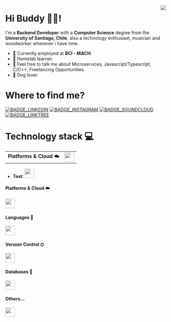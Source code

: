 <img align="right" src="https://github-readme-stats.vercel.app/api?username=iolave&count_private=true&include_all_commits=true&show_icons=true&theme=dark"></img>
# Hi Buddy 🖐🏻!

I'm a **Backend Developer** with a **Computer Science** degree from the **University of Santiago, Chile**, also a technology enthusiast, musician and woodworker whenever i have time.

- 🏢 Currently employed at **BCI - MACH**.
- 🌱 Homelab learner.
- 💬 Feel free to talk me about Microservices, Javascript/Typescript, C/C++, Freelancing Opportunities.
- 🐶 Dog lover.

# Where to find me?
[BADGE_INSTAGRAM]: https://img.shields.io/badge/Instagram-E4405F?style=for-the-badge&logo=instagram&logoColor=white
[BADGE_LINKEDIN]: https://img.shields.io/badge/LinkedIn-0077B5?style=for-the-badge&logo=linkedin&logoColor=white
[BADGE_SOUNDCLOUD]: https://img.shields.io/badge/SoundCloud-FF3300?style=for-the-badge&logo=soundcloud&logoColor=white
[BADGE_LINKTREE]: https://img.shields.io/badge/linktree-39E09B?style=for-the-badge&logo=linktree&logoColor=white

[![BADGE_LINKEDIN]](https://linkedin.com/in/olaveia)
[![BADGE_INSTAGRAM]](https://instagram.com/nachobrb)
[![BADGE_SOUNDCLOUD]](https://soundcloud.com/mfhrecordscl)
[![BADGE_LINKTREE]](https://linktr.ee/iolave)


# Technology stack 💻

<table>
<tr>
<td><b>Platforms & Cloud ☁️</b></td>
<td><img height="30px" style="max-height:30px" src="https://skillicons.dev/icons?i=linux,docker,kubernetes"/></td>
</tr>
</table>

- **Test**: <img height="30px" style="max-height:30px" src="https://skillicons.dev/icons?i=linux,docker,kubernetes"/>
#### Platforms & Cloud ☁️
<img height="30px" style="max-height:30px" src="https://skillicons.dev/icons?i=linux,docker,kubernetes"/>

#### Languages 📖
<img height="30px" style="max-height:30px" src="https://skillicons.dev/icons?i=bash,js,ts,c,cpp,python,swift,java" />

#### Version Control ⛭
<img height="30px" style="max-height:30px" src="https://skillicons.dev/icons?i=git,github,gitlab" />

#### Databases 💾
<img height="30px" style="max-height:30px" src="https://skillicons.dev/icons?i=mongodb,mysql,postgresql" />

#### Others...
<img height="30px" style="max-height:30px" src="https://skillicons.dev/icons?i=latex,nodejs,express,githubactions,sketchup,ps,ai"/>
